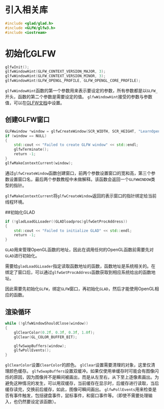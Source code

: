 # 引入相关库

```cpp
#include <glad/glad.h>
#include <GLFW/glfw3.h>
#include <iostream>
```

# 初始化GLFW

```cpp
glfwInit();
glfwWindowHint(GLFW_CONTEXT_VERSION_MAJOR, 3);
glfwWindowHint(GLFW_CONTEXT_VERSION_MINOR, 3);
glfwWindowHint(GLFW_OPENGL_PROFILE, GLFW_OPENGL_CORE_PROFILE);
```

`glfwWindowHint`函数的第一个参数用来表示要设定的参数，所有参数都是以`GLFW_`开头，函数的第二个参数是需要设定的值。 `glfwWindowHint`接受的参数与参数值，可以在[GLFW文档](https://www.notion.so/Hellow-Window-8043f836bef641dcb87856decf739229)中设置。

## 创建GLFW窗口

```cpp
GLFWwindow *window = glfwCreateWindow(SCR_WIDTH, SCR_HEIGHT, "LearnOpenGL", NULL, NULL);
if (window == NULL)
{
    std::cout << "Failed to create GLFW window" << std::endl;
    glfwTerminate();
    return -1;
}
glfwMakeContextCurrent(window);
```

通过`glfwCreateWindow`函数创建窗口，前两个参数设置窗口的宽和高，第三个参数设置窗口名，最后两个参数教程中未做解释。该函数会返回一个`GLFWWINDOW`类型的指针。

`glfwMakeContextCurrent`将`glfwCreateWindow`返回的表示窗口的指针绑定给当前线程环境。

##初始化GLAD

```cpp
if (!gladLoadGLLoader((GLADloadproc)glfwGetProcAddress))
{
    std::cout << "Failed to initialize GLAD" << std::endl;
    return -1;
}
```

`GLAD`用来管理OpenGL函数的地址，因此在调用任何的OpenGL函数前需要先对`GLAD`进行初始化。

需要给`gladLoadGLLoader`指定读取函数地址的函数，函数地址是系统相关的。在绑定了窗口后，可以通过`glfwGetProcAddress`函数获取到相应系统给出的函数地址。

因此需要先初始化`GLFW`，绑定`GLFW`窗口，再初始化`GLAD`，然后才能使用OpenGL相应的函数。

## **渲染循环**

```cpp
while (!glfwWindowShouldClose(window))
{
    glClearColor(0.2f, 0.3f, 0.3f, 1.0f);
    glClear(GL_COLOR_BUFFER_BIT);

    glfwSwapBuffers(window);
    glfwPollEvents();
}
```

`glClearColor`设置`ClearColor`的颜色。 `glClear`设置需要清理的对象，这里仅清理颜色缓存。 `glfwSwapBuffers`设置双缓冲。如果仅使用单缓存时可能会有图像闪烁的原因，因为图像并不是瞬间被画出，而是从左至右，从下至上逐像素画出。为避免这种情况的发生，可以用双缓存，当前缓存在显示时，后缓存进行读取，当后缓存读完，交换前后缓存，如此，图像可瞬间画出。 `glfwPollEvents`用来检查是否有事件触发，包括键盘事件，鼠标事件，和窗口事件等。（即使不需要处理输入，也仍然要设定该函数）。